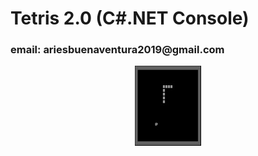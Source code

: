 <h1>Tetris 2.0 (C#.NET Console) </h1>
<h3>email: ariesbuenaventura2019@gmail.com</h3>

<div align="center">
  <img src="snake.jpg">
</div>
